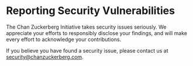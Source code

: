 # Reporting Security Vulnerabilities

The Chan Zuckerberg Initiative takes security issues seriously. We appreciate your efforts to responsibly disclose your findings, and will make every effort to acknowledge your contributions.

If you believe you have found a security issue, please contact us at security@chanzuckerberg.com.
